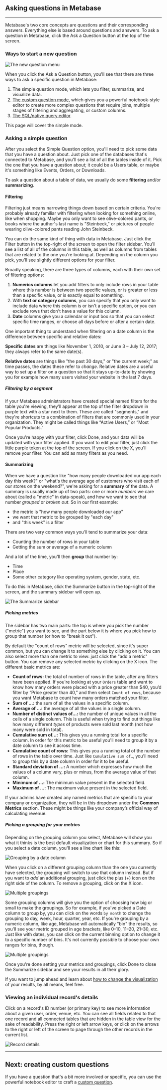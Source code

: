 ## Asking questions in Metabase

---

Metabase's two core concepts are questions and their corresponding answers. Everything else is based around questions and answers. To ask a question in Metabase, click the Ask a Question button at the top of the screen.

### Ways to start a new question

![The new question menu](./images/new-question.png)

When you click the Ask a Question button, you'll see that there are three ways to ask a specific question in Metabase:

1. The simple question mode, which lets you filter, summarize, and visualize data.
2. [The custom question mode](custom-questions.md), which gives you a powerful notebook-style editor to create more complex questions that require joins, multiple stages of filtering and aggregating, or custom columns.
3. [The SQL/native query editor](writing-sql.md).

This page will cover the simple mode.

### Asking a simple question

After you select the Simple Question option, you'll need to pick some data that you have a question about. Just pick one of the databases that's connected to Metabase, and you'll see a list of all the tables inside of it. Pick the one that you have a question about; it could be a Users table, or maybe it's something like Events, Orders, or Downloads.

To ask a question about a table of data, we usually do some **filtering** and/or **summarizing**.

#### Filtering

Filtering just means narrowing things down based on certain criteria. You're probably already familiar with filtering when looking for something online, like when shopping. Maybe you only want to see olive-colored pants, or books where the author's last name is "Steinbeck," or pictures of people wearing olive-colored pants reading John Steinbeck.

You can do the same kind of thing with data in Metabase. Just click the Filter button in the top-right of the screen to open the filter sidebar. You'll see a list of all of the columns in this table, as well as columns from tables that are related to the one you're looking at. Depending on the column you pick, you'll see slightly different options for your filter.

Broadly speaking, there are three types of columns, each with their own set of filtering options:

1. **Numerics columns** let you add filters to only include rows in your table where this number is between two specific values, or is greater or less than a specific value, or is exactly equal to something.
2. With **text or category columns**, you can specify that you only want to include data where this column is or isn't a specific option, or you can exclude rows that don't have a value for this column.
3. **Date** columns give you a calendar or input box so that you can select specific time ranges, or choose all days before or after a certain date.

One important thing to understand when filtering on a date column is the difference between specific and relative dates:

**Specific dates** are things like November 1, 2010, or June 3 – July 12, 2017; they always refer to the same date(s).

**Relative dates** are things like "the past 30 days," or "the current week;" as time passes, the dates these refer to _change_. Relative dates are a useful way to set up a filter on a question so that it stays up-to-date by showing you for example how many users visited your website in the last 7 days.

##### Filtering by a segment

If your Metabase administrators have created special named filters for the table you're viewing, they’ll appear at the top of the filter dropdown in purple text with a star next to them. These are called "segments," and they're shortcuts to a combination of filters that are commonly used in your organization. They might be called things like “Active Users,” or “Most Popular Products.”

Once you're happy with your filter, click Done, and your data will be updated with your filter applied. If you want to edit your filter, just click the little purple token at the top of the screen. If you click on the X, you'll remove your filter. You can add as many filters as you need.

#### Summarizing

When we have a question like "how many people downloaded our app each day this week?" or "what's the average age of customers who visit each of our stores on the weekend?", we're asking for a **summary** of the data. A summary is usually made up of two parts: one or more _numbers_ we care about (called a "metric" in data-speak), and how we want to see that number _grouped_ or _broken out_. So in our first example:

- the metric is "how many people downloaded our app"
- we want that metric to be grouped by "each day"
- and "this week" is a filter

There are two very common ways you'll tend to summarize your data:

- Counting the number of rows in your table
- Getting the sum or average of a numeric column

And a lot of the time, you'll then **group** that number by:

- Time
- Place
- Some other category like operating system, gender, state, etc.

To do this in Metabase, click the Summarize button in the top-right of the screen, and the summary sidebar will open up.

![The Summarize sidebar](./images/notebook/summarize-sidebar.png)

##### Picking metrics

The sidebar has two main parts: the top is where you pick the number ("metric") you want to see, and the part below it is where you pick how to group that number (or how to "break it out").

By default the "count of rows" metric will be selected, since it's super common, but you can change it to something else by clicking on it. You can also select more than one metric to view: just click the "add a metric" button. You can remove any selected metric by clicking on the X icon. The different basic metrics are:

- **Count of rows:** the total of number of rows in the table, after any filters have been applied. If you're looking at your `Orders` table and want to know how many orders were placed with a price greater than \$40, you’d filter by “Price greater than 40,” and then select `Count of rows`, because you want Metabase to count how many orders matched your filter.
- **Sum of …:** the sum of all the values in a specific column.
- **Average of …:** the average of all the values in a single column.
- **Number of distinct values of…:** the number of unique values in all the cells of a single column. This is useful when trying to find out things like how many different _types_ of products were sold last month (not how many were sold in total).
- **Cumulative sum of…:** This gives you a running total for a specific column. In order for this metric to be useful you'll need to group it by a date column to see it across time.
- **Cumulative count of rows:** This gives you a running total of the number of rows in the table over time. Just like `Cumulative sum of…`, you'll need to group this by a date column in order for it to be useful.
- **Standard deviation of …:** A number which expresses how much the values of a column vary, plus or minus, from the average value of that column.
- **Minimum of …:** The minimum value present in the selected field.
- **Maximum of …:** The maximum value present in the selected field.

If your admins have created any named metrics that are specific to your company or organization, they will be in this dropdown under the **Common Metrics** section. These might be things like your company’s official way of calculating revenue.

##### Picking a grouping for your metrics

Depending on the grouping column you select, Metabase will show you what it thinks is the best default visualization or chart for this summary. So if you select a date column, you'll see a line chart like this:

![Grouping by a date column](./images/notebook/summarize-timeseries.png)

When you click on a different grouping column than the one you currently have selected, the grouping will switch to use that column instead. But if you want to _add_ an additional grouping, just click the plus (+) icon on the right side of the column. To remove a grouping, click on the X icon.

![Multiple groupings](./images/notebook/summarize-timeseries-breakout.png)

Some grouping columns will give you the option of choosing how big or small to make the groupings. So for example, if you've picked a Date column to group by, you can click on the words `by month` to change the grouping to day, week, hour, quarter, year, etc. If you're grouping by a numeric column, like age, Metabase will automatically "bin" the results, so you'll see your metric grouped in age brackets, like 0–10, 11–20, 21–30, etc. Just like with dates, you can click on the current binning option to change it to a specific number of bins. It's not currently possible to choose your own ranges for bins, though.

![Multiple groupings](./images/notebook/histogram-bins.png)

Once you're done setting your metrics and groupings, click Done to close the Summarize sidebar and see your results in all their glory.

If you want to jump ahead and learn about [how to change the visualization](05-visualizing-results.md) of your results, by all means, feel free.

### Viewing an individual record's details

Click on a record's ID number (or primary key) to see more information about a given user, order, venue, etc. You can see all fields related to that one record and all connected tables that are hidden in the table view for the sake of readability. Press the right or left arrow keys, or click on the arrows to the right or left of the screen to page through the other records in the current list.

![Record details](./images/notebook/record-details.png)

---

## Next: creating custom questions

If you have a question that's a bit more involved or specific, you can use the powerful notebook editor to craft a [custom question](custom-questions.md).
